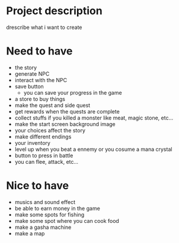# Project description

drescribe what i want to create

# Need to have

- the story
- generate NPC
- interact with the NPC
- save button
  - you can save your progress in the game
- a store to buy things
- make the quest and side quest
- get rewards when the quests are complete
- collect stuffs if you killed a monster like meat, magic stone, etc...
- make the start screen background image 
- your choices affect the story
- make different endings
- your inventory
- level up when you beat a ennemy or you cosume a mana crystal
- button to press in battle
 - you can flee, attack, etc...

# Nice to have

- musics and sound effect
- be able to earn money in the game
- make some spots for fishing
- make some spot where you can cook food
- make a gasha machine
- make a map
